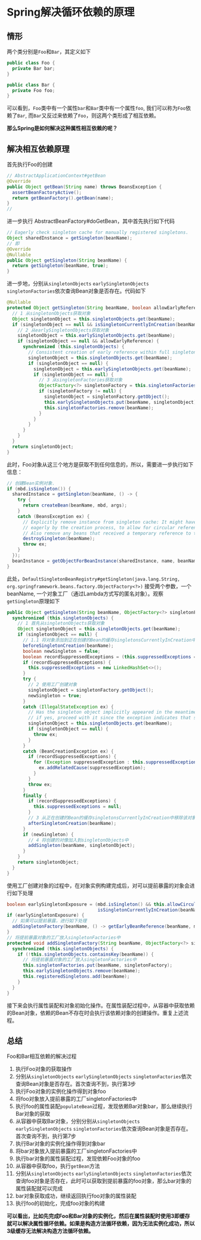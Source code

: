 # Spring解决循环依赖的原理

## 情形

两个类分别是`Foo`和`Bar`，其定义如下

```java
public class Foo {
  private Bar bar;
}

public class Bar {
  private Foo foo;
}
```

可以看到，`Foo`类中有一个属性`bar`和`Bar`类中有一个属性`foo`, 我们可以称为`Foo`依赖了`Bar`, 而`Bar`又反过来依赖了`Foo`，则这两个类形成了相互依赖。

**那么Spring是如何解决这种属性相互依赖的呢？**

## 解决相互依赖原理

首先执行Foo的创建

```java
// AbstractApplicationContext#getBean
@Override
public Object getBean(String name) throws BeansException {
  assertBeanFactoryActive();
  return getBeanFactory().getBean(name);
} 
// 
```

进一步执行 AbstractBeanFactory#doGetBean，其中首先执行如下代码

```java
// Eagerly check singleton cache for manually registered singletons.
Object sharedInstance = getSingleton(beanName);
// 即
@Override
@Nullable
public Object getSingleton(String beanName) {
  return getSingleton(beanName, true);
}
```

进一步地，分别从`singletonObjects` `earlySingletonObjects` `singletonFactories`依次查询Bean对象是否存在。代码如下

```java
@Nullable
protected Object getSingleton(String beanName, boolean allowEarlyReference) {
  // 1 从singletonObjects获取对象
  Object singletonObject = this.singletonObjects.get(beanName);
  if (singletonObject == null && isSingletonCurrentlyInCreation(beanName)) {
    // 2 从earlySingletonObjects获取对象
    singletonObject = this.earlySingletonObjects.get(beanName);
    if (singletonObject == null && allowEarlyReference) {
      synchronized (this.singletonObjects) {
        // Consistent creation of early reference within full singleton lock
        singletonObject = this.singletonObjects.get(beanName);
        if (singletonObject == null) {
          singletonObject = this.earlySingletonObjects.get(beanName);
          if (singletonObject == null) {
            // 3 从singletonFactories获取对象
            ObjectFactory<?> singletonFactory = this.singletonFactories.get(beanName);
            if (singletonFactory != null) {
              singletonObject = singletonFactory.getObject();
              this.earlySingletonObjects.put(beanName, singletonObject);
              this.singletonFactories.remove(beanName);
            }
          }
        }
      }
    }
  }
  return singletonObject;
}
```

此时，Foo对象从这三个地方是获取不到任何信息的，所以，需要进一步执行如下信息：

```java
// 创建Bean实例对象.
if (mbd.isSingleton()) {
  sharedInstance = getSingleton(beanName, () -> {
    try {
      return createBean(beanName, mbd, args);
    }
    catch (BeansException ex) {
      // Explicitly remove instance from singleton cache: It might have been put there
      // eagerly by the creation process, to allow for circular reference resolution.
      // Also remove any beans that received a temporary reference to the bean.
      destroySingleton(beanName);
      throw ex;
    }
  });
  beanInstance = getObjectForBeanInstance(sharedInstance, name, beanName, mbd);
}
```

此处，`DefaultSingletonBeanRegistry#getSingleton(java.lang.String, org.springframework.beans.factory.ObjectFactory<?>)` 接受两个参数，一个beanName, 一个对象工厂（通过Lambda方式写的匿名对象）。观察`getSingleton`原理如下

```java
public Object getSingleton(String beanName, ObjectFactory<?> singletonFactory) {
  synchronized (this.singletonObjects) {
    // 1 首先从singletonObjects获取对象
    Object singletonObject = this.singletonObjects.get(beanName);
    if (singletonObject == null) {
      // 1.1 将对象添加到正在创建的Bean的缓存singletonsCurrentlyInCreation中
      beforeSingletonCreation(beanName);
      boolean newSingleton = false;
      boolean recordSuppressedExceptions = (this.suppressedExceptions == null);
      if (recordSuppressedExceptions) {
        this.suppressedExceptions = new LinkedHashSet<>();
      }
      try {
        // 2 使用工厂创建对象
        singletonObject = singletonFactory.getObject();
        newSingleton = true;
      }
      catch (IllegalStateException ex) {
        // Has the singleton object implicitly appeared in the meantime ->
        // if yes, proceed with it since the exception indicates that state.
        singletonObject = this.singletonObjects.get(beanName);
        if (singletonObject == null) {
          throw ex;
        }
      }
      catch (BeanCreationException ex) {
        if (recordSuppressedExceptions) {
          for (Exception suppressedException : this.suppressedExceptions) {
            ex.addRelatedCause(suppressedException);
          }
        }
        throw ex;
      }
      finally {
        if (recordSuppressedExceptions) {
          this.suppressedExceptions = null;
        }
        // 3 从正在创建的Bean的缓存singletonsCurrentlyInCreation中移除该对象
        afterSingletonCreation(beanName);
      }
      if (newSingleton) {
        // 4 将创建的对像加入到singletonObjects中
        addSingleton(beanName, singletonObject);
      }
    }
    return singletonObject;
  }
}
```

使用工厂创建对象的过程中，在对象实例构建完成后，对可以提前暴露的对象会进行如下处理

```java
boolean earlySingletonExposure = (mbd.isSingleton() && this.allowCircularReferences &&
                                  isSingletonCurrentlyInCreation(beanName));
if (earlySingletonExposure) {
  // 如果可以提前暴露，进行如下处理
  addSingletonFactory(beanName, () -> getEarlyBeanReference(beanName, mbd, bean));
}
// 将提前暴露对象的工厂放入singletonFactories中
protected void addSingletonFactory(String beanName, ObjectFactory<?> singletonFactory) {
  synchronized (this.singletonObjects) {
    if (!this.singletonObjects.containsKey(beanName)) {
      // 将提前暴露对象的工厂放入singletonFactories中
      this.singletonFactories.put(beanName, singletonFactory);
      this.earlySingletonObjects.remove(beanName);
      this.registeredSingletons.add(beanName);
    }
  }
}
```

接下来会执行属性装配和对象初始化操作。在属性装配过程中，从容器中获取依赖的Bean对象，依赖的Bean不存在时会执行该依赖对象的创建操作。重复上述流程。

## 总结

Foo和Bar相互依赖的解决过程

1. 执行Foo对象的获取操作
2. 分别从`singletonObjects` `earlySingletonObjects` `singletonFactories`依次查询Bean对象是否存在。首次查询不到，执行第3步
3. 执行Foo对象的实例化操作得到对象foo
4. 将foo对象放入提前暴露的工厂singletonFactories中
5. 执行foo的属性装配`populateBean`过程，发现依赖Bar对象bar，那么继续执行Bar对象的获取
6. 从容器中获取Bar对象，分别分别从`singletonObjects` `earlySingletonObjects` `singletonFactories`依次查询Bean对象是否存在。首次查询不到，执行第7步
7. 执行Bar对象的实例化操作得到对象bar
8. 将bar对象放入提前暴露的工厂singletonFactories中
9. 执行bar对象的属性装配过程，发现依赖Foo对象的foo
10. 从容器中获取foo，执行`getBean`方法
11. 分别从`singletonObjects` `earlySingletonObjects` `singletonFactories`依次查询foo对象是否存在，此时可以获取到提前暴露的foo对象，那么bar对象的属性装配就可以完成
12. bar对象获取成功，继续返回执行foo对象的属性装配
13. 执行foo的初始化，完成foo对象的构建

**可以看出，比如先完成Foo和Bar对象的实例化，然后在属性装配时使用3即缓存就可以解决属性循环依赖。如果是构造方法循环依赖，因为无法实例化成功，所以3级缓存无法解决构造方法循环依赖。**

